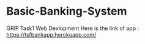 # Basic-Banking-System
GRIP Task1 Web Devlopment
Here is the link of app :
https://tsfbankapp.herokuapp.com/
